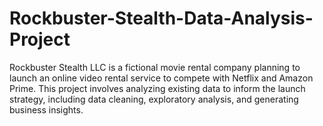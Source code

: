 # Rockbuster-Stealth-Data-Analysis-Project
Rockbuster Stealth LLC is a fictional movie rental company planning to launch an online video rental service to compete with Netflix and Amazon Prime. This project involves analyzing existing data to inform the launch strategy, including data cleaning, exploratory analysis, and generating business insights.
